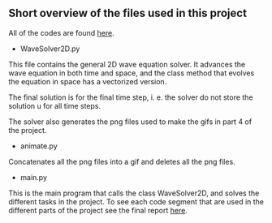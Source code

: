 ## Short overview of the files used in this project

All of the codes are found [here](https://github.com/marialinea/IN5270/tree/master/Project%201%20-%20Wave%20Equation/codes).

* WaveSolver2D.py

 This file contains the general 2D wave equation solver. It advances the wave equation in both time and space, and the class method that evolves the equation in space has a vectorized version.

 The final solution is for the final time step, i. e. the solver do not store the solution u for all time steps.

 The solver also generates the png files used to make the gifs in part 4 of the project.

* animate.py

 Concatenates all the png files into a gif and deletes all the png files.

* main.py

 This is the main program that calls the class WaveSolver2D, and solves the different tasks in the project. To see each code segment that are used in the different parts of the project see the final report [here](https://github.com/marialinea/IN5270/blob/master/Project%201%20-%20Wave%20Equation/report/Project%201%20-%20Finite%20difference%20simulation%20of%202D%20waves.pdf).
